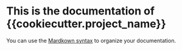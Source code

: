 # This is the documentation of {{cookiecutter.project_name}}

You can use the [Mardkown syntax](https://www.markdownguide.org/basic-syntax/)  to organize your documentation.
